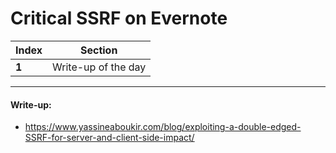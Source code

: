 #  Critical SSRF on Evernote


Index | Section
--- | ---
**1** | Write-up of the day

___


#### Write-up: 

* https://www.yassineaboukir.com/blog/exploiting-a-double-edged-SSRF-for-server-and-client-side-impact/
